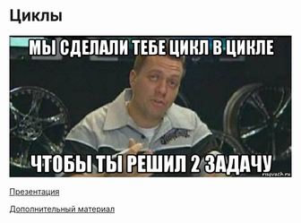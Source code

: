 # Циклы


![](./Lesson_4/monitor_96619259_orig_.jpg)

[Презентация](https://github.com/ximik666/aip_1_course/raw/main/lessons/Lesson_4/%D0%A6%D0%B8%D0%BA%D0%BB%D1%8B.pdf)

[Дополнительный материал](https://python-scripts.com/loops-for-while)